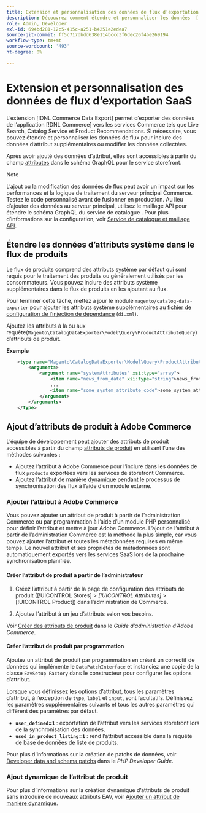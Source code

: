 ```yaml
---
title: Extension et personnalisation des données de flux d’exportation SaaS
description: Découvrez comment étendre et personnaliser les données  [!DNL SaaS Data Export]  flux.
role: Admin, Developer
exl-id: 694bd281-12c5-415c-a251-b4251e2edea7
source-git-commit: ff5c717dbdd638e114bccc3f6dec26f4be269194
workflow-type: tm+mt
source-wordcount: '493'
ht-degree: 0%

---
```


# Extension et personnalisation des données de flux d’exportation SaaS

L’extension [!DNL Commerce Data Export] permet d’exporter des données de l’application [!DNL Commerce] vers les services Commerce tels que Live Search, Catalog Service et Product Recommendations. Si nécessaire, vous pouvez étendre et personnaliser les données de flux pour inclure des données d’attribut supplémentaires ou modifier les données collectées.

Après avoir ajouté des données d’attribut, elles sont accessibles à partir du champ [attributes](https://developer.adobe.com/commerce/webapi/graphql/schema/catalog-service/queries/products/#productviewattribute-type) dans le schéma GraphQL pour le service storefront.

>[!NOTE]
>
>L’ajout ou la modification des données de flux peut avoir un impact sur les performances et la logique de traitement du serveur principal Commerce. Testez le code personnalisé avant de fusionner en production. Au lieu d’ajouter des données au serveur principal, utilisez le maillage API pour étendre le schéma GraphQL du service de catalogue . Pour plus d’informations sur la configuration, voir [Service de catalogue et maillage API](../catalog-service/mesh.md).

## Étendre les données d’attributs système dans le flux de produits

Le flux de produits comprend des attributs système par défaut qui sont requis pour le traitement des produits ou généralement utilisés par les consommateurs. Vous pouvez inclure des attributs système supplémentaires dans le flux de produits en les ajoutant au flux.

Pour terminer cette tâche, mettez à jour le module `magento/catalog-data-exporter` pour ajouter les attributs système supplémentaires au [fichier de configuration de l’injection de dépendance](https://developer.adobe.com/commerce/php/development/build/dependency-injection-file/) (`di.xml`).

Ajoutez les attributs à la ou aux requête(`Magento\CatalogDataExporter\Model\Query\ProductAttributeQuery`) d’attributs de produit.

**Exemple**

```xml
    <type name="Magento\CatalogDataExporter\Model\Query\ProductAttributeQuery">
        <arguments>
            <argument name="systemAttributes" xsi:type="array">
                <item name="news_from_date" xsi:type="string">news_from_date</item>
                ...
                <item name="some_system_attribute_code">some_system_attribute_code</item>
            </argument>
        </arguments>
    </type>
```

## Ajout d’attributs de produit à Adobe Commerce

L’équipe de développement peut ajouter des attributs de produit accessibles à partir du champ [attributs de produit](https://developer.adobe.com/commerce/webapi/graphql/schema/catalog-service/queries/products/#output-fields) en utilisant l’une des méthodes suivantes :

- Ajoutez l’attribut à Adobe Commerce pour l’inclure dans les données de flux `products` exportées vers les services de storefront Commerce.
- Ajoutez l’attribut de manière dynamique pendant le processus de synchronisation des flux à l’aide d’un module externe.

### Ajouter l’attribut à Adobe Commerce

Vous pouvez ajouter un attribut de produit à partir de l’administration Commerce ou par programmation à l’aide d’un module PHP personnalisé pour définir l’attribut et mettre à jour Adobe Commerce. L’ajout de l’attribut à partir de l’administration Commerce est la méthode la plus simple, car vous pouvez ajouter l’attribut et toutes les métadonnées requises en même temps. Le nouvel attribut et ses propriétés de métadonnées sont automatiquement exportés vers les services SaaS lors de la prochaine synchronisation planifiée.

#### Créer l’attribut de produit à partir de l’administrateur

1. Créez l’attribut à partir de la page de configuration des attributs de produit ([!UICONTROL Stores] > *[!UICONTROL Attributes]* > [!UICONTROL Product]) dans l’administration de Commerce.

1. Ajoutez l’attribut à un jeu d’attributs selon vos besoins.

Voir [Créer des attributs de produit](https://experienceleague.adobe.com/fr/docs/commerce-admin/catalog/product-attributes/create/attribute-product-create) dans le *Guide d’administration d’Adobe Commerce*.

#### Créer l’attribut de produit par programmation

Ajoutez un attribut de produit par programmation en créant un correctif de données qui implémente le `DataPatchInterface` et instanciez une copie de la classe `EavSetup Factory` dans le constructeur pour configurer les options d’attribut.

Lorsque vous définissez les options d’attribut, tous les paramètres d’attribut, à l’exception de `type`, `label` et `input`, sont facultatifs. Définissez les paramètres supplémentaires suivants et tous les autres paramètres qui diffèrent des paramètres par défaut.

- **`user_defined`=`1`** : exportation de l’attribut vers les services storefront lors de la synchronisation des données.
- **`used_in_product_listing`=`1`** : rend l’attribut accessible dans la requête de base de données de liste de produits.

Pour plus d&#39;informations sur la création de patchs de données, voir [Developer data and schema patchs](https://developer.adobe.com/commerce/php/development/components/declarative-schema/patches/) dans le *PHP Developer Guide*.

### Ajout dynamique de l’attribut de produit

Pour plus d’informations sur la création dynamique d’attributs de produit sans introduire de nouveaux attributs EAV, voir [Ajouter un attribut de manière dynamique](add-attribute-dynamically.md).

